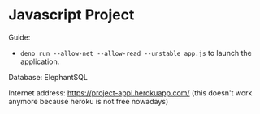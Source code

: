 # Javascript Project

Guide:
* ```deno run --allow-net --allow-read --unstable app.js```
to launch the application.

Database: ElephantSQL

Internet address: https://project-appi.herokuapp.com/ (this doesn't work anymore because heroku is not free nowadays)
